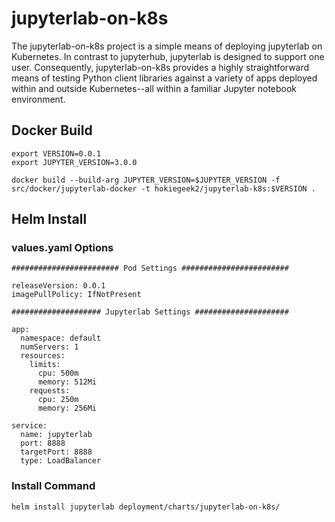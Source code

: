 # jupyterlab-on-k8s

The jupyterlab-on-k8s project is a simple means of deploying jupyterlab on Kubernetes. In contrast to jupyterhub, jupyterlab is designed to support one user. Consequently, jupyterlab-on-k8s provides a highly straightforward means of testing Python client libraries against a variety of apps deployed within and outside Kubernetes--all within a familiar Jupyter notebook environment.

## Docker Build

```
export VERSION=0.0.1
export JUPYTER_VERSION=3.0.0

docker build --build-arg JUPYTER_VERSION=$JUPYTER_VERSION -f src/docker/jupyterlab-docker -t hokiegeek2/jupyterlab-k8s:$VERSION .
```

## Helm Install

### values.yaml Options

```
######################## Pod Settings ########################

releaseVersion: 0.0.1
imagePullPolicy: IfNotPresent

#################### Jupyterlab Settings #####################

app:
  namespace: default
  numServers: 1
  resources:
    limits:
      cpu: 500m
      memory: 512Mi
    requests:
      cpu: 250m
      memory: 256Mi

service:
  name: jupyterlab
  port: 8888
  targetPort: 8888
  type: LoadBalancer

```

### Install Command

```
helm install jupyterlab deployment/charts/jupyterlab-on-k8s/
```
